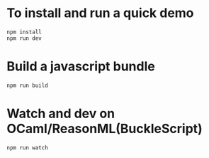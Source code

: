 

# To install and run a quick demo

```
npm install
npm run dev
```

# Build a javascript bundle

```
npm run build
```

# Watch and dev on OCaml/ReasonML(BuckleScript)

```
npm run watch
```
